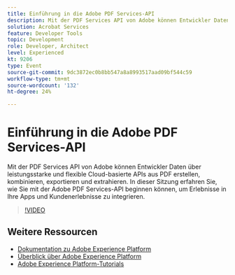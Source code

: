 ```yaml
---
title: Einführung in die Adobe PDF Services-API
description: Mit der PDF Services API von Adobe können Entwickler Daten über leistungsstarke und flexible Cloud-basierte APIs aus PDF erstellen, kombinieren, exportieren und extrahieren. In dieser Sitzung erfahren Sie, wie Sie mit der Adobe PDF Services-API beginnen können, um Erlebnisse in Ihre Apps und Kundenerlebnisse zu integrieren.
solution: Acrobat Services
feature: Developer Tools
topic: Development
role: Developer, Architect
level: Experienced
kt: 9206
type: Event
source-git-commit: 9dc3872ec0b8bb547a8a8993517aad09bf544c59
workflow-type: tm+mt
source-wordcount: '132'
ht-degree: 24%

---
```


# Einführung in die Adobe PDF Services-API

Mit der PDF Services API von Adobe können Entwickler Daten über leistungsstarke und flexible Cloud-basierte APIs aus PDF erstellen, kombinieren, exportieren und extrahieren. In dieser Sitzung erfahren Sie, wie Sie mit der Adobe PDF Services-API beginnen können, um Erlebnisse in Ihre Apps und Kundenerlebnisse zu integrieren.


>[!VIDEO](https://video.tv.adobe.com/v/337601/?quality=12&learn=on&hidetitle=true)

## Weitere Ressourcen

- [Dokumentation zu Adobe Experience Platform](https://experienceleague.adobe.com/docs/experience-platform.html?lang=de)
- [Überblick über Adobe Experience Platform](https://experienceleague.adobe.com/docs/experience-platform/landing/home.html?lang=de)
- [Adobe Experience Platform-Tutorials](https://experienceleague.adobe.com/docs/platform-learn/tutorials/overview.html?lang=de)
